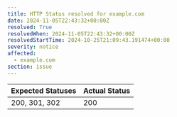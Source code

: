 ```yaml
---
title: HTTP Status resolved for example.com
date: 2024-11-05T22:43:32+00:00Z
resolved: True
resolvedWhen: 2024-11-05T22:43:32+00:00Z
resolvedStartTime: 2024-10-25T21:09:43.191474+00:00
severity: notice
affected:
  - example.com
section: issue
---
```


| Expected Statuses | Actual Status  |
|-------------------|----------------|
| 200, 301, 302 | 200 |
